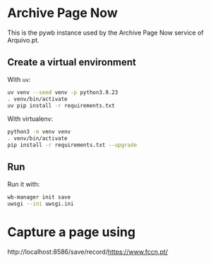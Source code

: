 # Archive Page Now

This is the pywb instance used by the Archive Page Now service of Arquivo.pt.

## Create a virtual environment

With `uv`:

```bash
uv venv --seed venv -p python3.9.23
. venv/bin/activate
uv pip install -r requirements.txt
```

With virtualenv:
```bash
python3 -m venv venv
. venv/bin/activate
pip install -r requirements.txt --upgrade
```

## Run

Run it with:

```bash
wb-manager init save
uwsgi --ini uwsgi.ini
```

# Capture a page using

http://localhost:8586/save/record/https://www.fccn.pt/

